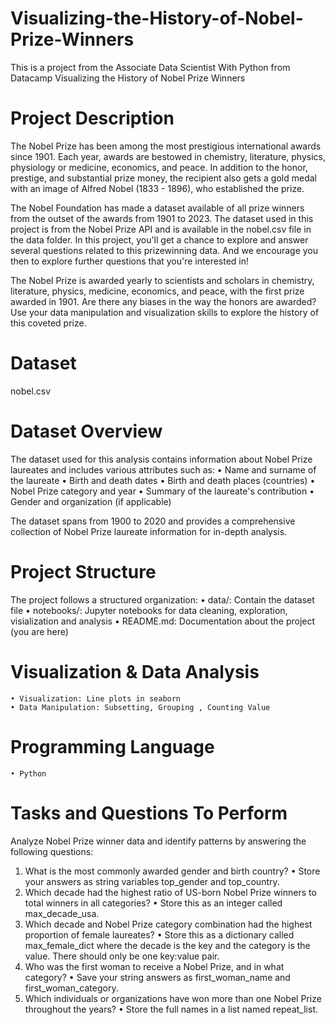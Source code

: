 # Visualizing-the-History-of-Nobel-Prize-Winners
This is a project from the Associate Data Scientist With Python from Datacamp
Visualizing the History of Nobel Prize Winners


# Project Description

The Nobel Prize has been among the most prestigious international awards since 1901. Each year, awards are bestowed in chemistry, literature, physics, physiology or medicine, economics, and peace. In addition to the honor, prestige, and substantial prize money, the recipient also gets a gold medal with an image of Alfred Nobel (1833 - 1896), who established the prize.

The Nobel Foundation has made a dataset available of all prize winners from the outset of the awards from 1901 to 2023. The dataset used in this project is from the Nobel Prize API and is available in the nobel.csv file in the data folder.
In this project, you'll get a chance to explore and answer several questions related to this prizewinning data. And we encourage you then to explore further questions that you're interested in!

The Nobel Prize is awarded yearly to scientists and scholars in chemistry, literature, physics, medicine, economics, and peace, with the first prize awarded in 1901. Are there any biases in the way the honors are awarded? Use your data manipulation and visualization skills to explore the history of this coveted prize.

# Dataset
nobel.csv

# Dataset Overview
The dataset used for this analysis contains information about Nobel Prize laureates and includes various attributes such as:
	• Name and surname of the laureate
	• Birth and death dates
	• Birth and death places (countries)
	• Nobel Prize category and year
	• Summary of the laureate's contribution
	• Gender and organization (if applicable)
	
The dataset spans from 1900 to 2020 and provides a comprehensive collection of Nobel Prize laureate information for in-depth analysis.

# Project Structure
The project follows a structured organization:
	• data/: Contain the dataset file
	• notebooks/: Jupyter notebooks for data cleaning, exploration, visialization and analysis
	• README.md: Documentation about the project (you are here)


# Visualization & Data Analysis
	• Visualization: Line plots in seaborn
	• Data Manipulation: Subsetting, Grouping , Counting Value
	
	
# Programming Language
	• Python
	
# Tasks and Questions To Perform
Analyze Nobel Prize winner data and identify patterns by answering the following questions:
  1.  What is the most commonly awarded gender and birth country?
	  •  Store your answers as string variables top_gender and top_country.
  2.  Which decade had the highest ratio of US-born Nobel Prize winners to total winners in all categories?
	  •  Store this as an integer called max_decade_usa.
  3.  Which decade and Nobel Prize category combination had the highest proportion of female laureates?
	  •  Store this as a dictionary called max_female_dict where the decade is the key and the category is the value. There should only be one key:value pair.
  4.  Who was the first woman to receive a Nobel Prize, and in what category?
	  •  Save your string answers as first_woman_name and first_woman_category.
  5.  Which individuals or organizations have won more than one Nobel Prize throughout the years?
	  •  Store the full names in a list named repeat_list.


